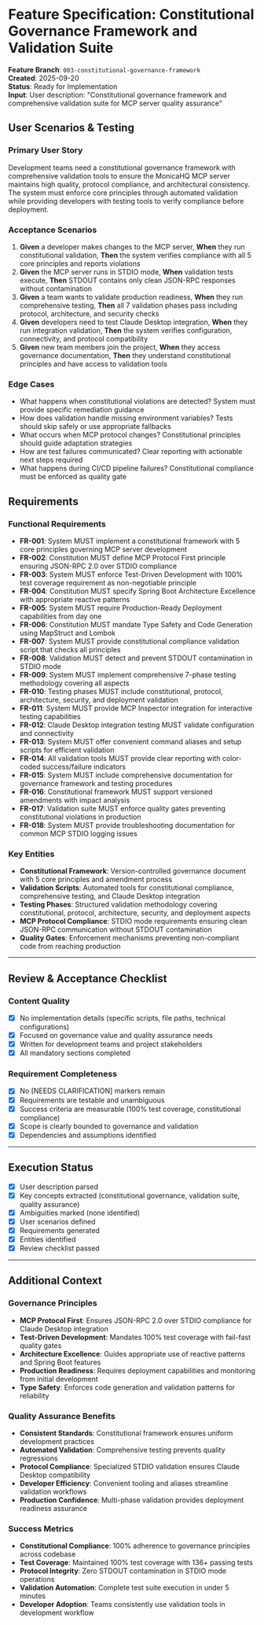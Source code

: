 # Feature Specification: Constitutional Governance Framework and Validation Suite

**Feature Branch**: `003-constitutional-governance-framework`  
**Created**: 2025-09-20  
**Status**: Ready for Implementation  
**Input**: User description: "Constitutional governance framework and comprehensive validation suite for MCP server quality assurance"

## User Scenarios & Testing

### Primary User Story
Development teams need a constitutional governance framework with comprehensive validation tools to ensure the MonicaHQ MCP server maintains high quality, protocol compliance, and architectural consistency. The system must enforce core principles through automated validation while providing developers with testing tools to verify compliance before deployment.

### Acceptance Scenarios
1. **Given** a developer makes changes to the MCP server, **When** they run constitutional validation, **Then** the system verifies compliance with all 5 core principles and reports violations
2. **Given** the MCP server runs in STDIO mode, **When** validation tests execute, **Then** STDOUT contains only clean JSON-RPC responses without contamination
3. **Given** a team wants to validate production readiness, **When** they run comprehensive testing, **Then** all 7 validation phases pass including protocol, architecture, and security checks
4. **Given** developers need to test Claude Desktop integration, **When** they run integration validation, **Then** the system verifies configuration, connectivity, and protocol compatibility
5. **Given** new team members join the project, **When** they access governance documentation, **Then** they understand constitutional principles and have access to validation tools

### Edge Cases
- What happens when constitutional violations are detected? System must provide specific remediation guidance
- How does validation handle missing environment variables? Tests should skip safely or use appropriate fallbacks
- What occurs when MCP protocol changes? Constitutional principles should guide adaptation strategies
- How are test failures communicated? Clear reporting with actionable next steps required
- What happens during CI/CD pipeline failures? Constitutional compliance must be enforced as quality gate

## Requirements

### Functional Requirements
- **FR-001**: System MUST implement a constitutional framework with 5 core principles governing MCP server development
- **FR-002**: Constitution MUST define MCP Protocol First principle ensuring JSON-RPC 2.0 over STDIO compliance
- **FR-003**: System MUST enforce Test-Driven Development with 100% test coverage requirement as non-negotiable principle
- **FR-004**: Constitution MUST specify Spring Boot Architecture Excellence with appropriate reactive patterns
- **FR-005**: System MUST require Production-Ready Deployment capabilities from day one
- **FR-006**: Constitution MUST mandate Type Safety and Code Generation using MapStruct and Lombok
- **FR-007**: System MUST provide constitutional compliance validation script that checks all principles
- **FR-008**: Validation MUST detect and prevent STDOUT contamination in STDIO mode
- **FR-009**: System MUST implement comprehensive 7-phase testing methodology covering all aspects
- **FR-010**: Testing phases MUST include constitutional, protocol, architecture, security, and deployment validation
- **FR-011**: System MUST provide MCP Inspector integration for interactive testing capabilities
- **FR-012**: Claude Desktop integration testing MUST validate configuration and connectivity
- **FR-013**: System MUST offer convenient command aliases and setup scripts for efficient validation
- **FR-014**: All validation tools MUST provide clear reporting with color-coded success/failure indicators
- **FR-015**: System MUST include comprehensive documentation for governance framework and testing procedures
- **FR-016**: Constitutional framework MUST support versioned amendments with impact analysis
- **FR-017**: Validation suite MUST enforce quality gates preventing constitutional violations in production
- **FR-018**: System MUST provide troubleshooting documentation for common MCP STDIO logging issues

### Key Entities
- **Constitutional Framework**: Version-controlled governance document with 5 core principles and amendment process
- **Validation Scripts**: Automated tools for constitutional compliance, comprehensive testing, and Claude Desktop integration
- **Testing Phases**: Structured validation methodology covering constitutional, protocol, architecture, security, and deployment aspects
- **MCP Protocol Compliance**: STDIO mode requirements ensuring clean JSON-RPC communication without STDOUT contamination
- **Quality Gates**: Enforcement mechanisms preventing non-compliant code from reaching production

---

## Review & Acceptance Checklist

### Content Quality
- [x] No implementation details (specific scripts, file paths, technical configurations)
- [x] Focused on governance value and quality assurance needs
- [x] Written for development teams and project stakeholders
- [x] All mandatory sections completed

### Requirement Completeness
- [x] No [NEEDS CLARIFICATION] markers remain
- [x] Requirements are testable and unambiguous  
- [x] Success criteria are measurable (100% test coverage, constitutional compliance)
- [x] Scope is clearly bounded to governance and validation
- [x] Dependencies and assumptions identified

---

## Execution Status

- [x] User description parsed
- [x] Key concepts extracted (constitutional governance, validation suite, quality assurance)
- [x] Ambiguities marked (none identified)
- [x] User scenarios defined
- [x] Requirements generated
- [x] Entities identified
- [x] Review checklist passed

---

## Additional Context

### Governance Principles
- **MCP Protocol First**: Ensures JSON-RPC 2.0 over STDIO compliance for Claude Desktop integration
- **Test-Driven Development**: Mandates 100% test coverage with fail-fast quality gates
- **Architecture Excellence**: Guides appropriate use of reactive patterns and Spring Boot features
- **Production Readiness**: Requires deployment capabilities and monitoring from initial development
- **Type Safety**: Enforces code generation and validation patterns for reliability

### Quality Assurance Benefits
- **Consistent Standards**: Constitutional framework ensures uniform development practices
- **Automated Validation**: Comprehensive testing prevents quality regressions
- **Protocol Compliance**: Specialized STDIO validation ensures Claude Desktop compatibility
- **Developer Efficiency**: Convenient tooling and aliases streamline validation workflows
- **Production Confidence**: Multi-phase validation provides deployment readiness assurance

### Success Metrics
- **Constitutional Compliance**: 100% adherence to governance principles across codebase
- **Test Coverage**: Maintained 100% test coverage with 136+ passing tests
- **Protocol Integrity**: Zero STDOUT contamination in STDIO mode operations
- **Validation Automation**: Complete test suite execution in under 5 minutes
- **Developer Adoption**: Teams consistently use validation tools in development workflow
